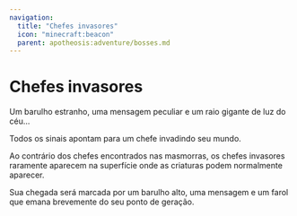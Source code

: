 ```yaml
---
navigation:
  title: "Chefes invasores"
  icon: "minecraft:beacon"
  parent: apotheosis:adventure/bosses.md
---
```


# Chefes invasores

Um barulho estranho, uma mensagem peculiar e um raio gigante de luz do céu...

Todos os sinais apontam para um chefe invadindo seu mundo.

Ao contrário dos chefes encontrados nas masmorras, os chefes invasores raramente aparecem na superfície onde as criaturas podem normalmente aparecer.

Sua chegada será marcada por um barulho alto, uma mensagem e um farol que emana brevemente do seu ponto de geração.

